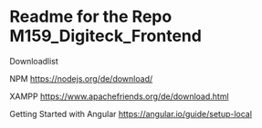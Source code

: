 # Readme for the Repo M159_Digiteck_Frontend

Downloadlist

NPM
https://nodejs.org/de/download/

XAMPP
https://www.apachefriends.org/de/download.html

Getting Started with Angular
https://angular.io/guide/setup-local